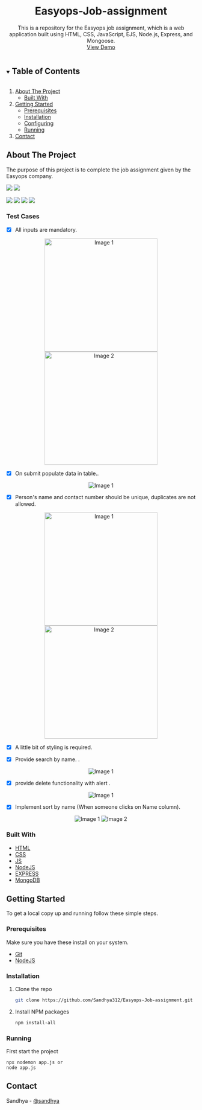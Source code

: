 ﻿

<!-- PROJECT LOGO -->

  <h1 align="center">Easyops-Job-assignment</h1>
  <p align="center">
   This is a repository for the Easyops job assignment, which is a web application built using HTML, CSS, JavaScript, EJS, Node.js, Express, and Mongoose.
    <br>
    <a href="https://easyops-job-assignment-sandhya312.onrender.com/" target="_blank">View Demo</a>
    
  </p>
</p>



<!-- TABLE OF CONTENTS -->
<details open="open">
  <summary><h2 style="display: inline-block">Table of Contents</h2></summary>
  <ol>
    <li>
      <a href="#about-the-project">About The Project</a>
      <ul>
        <li><a href="#built-with">Built With</a></li>
      </ul>
    </li>
    <li>
      <a href="#getting-started">Getting Started</a>
      <ul>
        <li><a href="#prerequisites">Prerequisites</a></li>
        <li><a href="#installation">Installation</a></li>
				<li><a href="#configuring">Configuring</a></li>
				<li><a href="#running">Running</a></li>
      </ul>
    </li>
    <li><a href="#contact">Contact</a></li>
  </ol>
</details>



<!-- ABOUT THE PROJECT -->
## About The Project
<p>The purpose of this project is to complete the job assignment given by the Easyops company.</p>

![](/public/imgs/img2.png)
![](/public/imgs/img3.png)

![](/public/img/ss2.png)
![](/public/img/ss3.png)
![](/public/img/ss5.png)
![](/public/img/ss4.png)

### Test Cases

- [x]  All inputs are mandatory.

<p align="center">
  <img src="./public/imgs/test-case-1.1.png" alt="Image 1" width="300" height="300">
  <img src="./public/imgs/test-case-1.2.png" alt="Image 2" width="300" height="300">
</p>

- [x]   On submit populate data in table..

<p align="center">
  <img src="./public/imgs/test-case-2.png" alt="Image 1" >
</p>

- [x] Person's name and contact number should be unique, duplicates are not allowed. 

<p align="center">
  <img src="./public/imgs/test-case-3.1.png" alt="Image 1" width="300" height="300">
  <img src="./public/imgs/test-case-3.2.png" alt="Image 2" width="300" height="300">
</p>

- [x]  A little bit of styling is required. 

- [x] Provide search by name. . 

<p align="center">
  <img src="./public/imgs/test-case-5.png" alt="Image 1">
 
</p>

- [x] provide delete functionality with alert . 

<p align="center">
  <img src="./public/imgs/test-case-6.png" alt="Image 1">

</p>

- [x] Implement sort by name (When someone clicks on Name 
column).

<p align="center">
  <img src="./public/imgs/test-case-7.1.png" alt="Image 1">
  <img src="./public/imgs/test-case-7.2.png" alt="Image 2">


</p>



### Built With

* [HTML](https://developer.mozilla.org/en-US/docs/web/html)
* [CSS](https://developer.mozilla.org/en-US/docs/web/css)
* [JS](https://developer.mozilla.org/en-US/docs/Web/javascript)
* [NodeJS](https://nodejs.org/en)
* [EXPRESS](https://expressjs.com/)
* [MongoDB](https://www.mongodb.com/)


<!-- GETTING STARTED -->
## Getting Started

To get a local copy up and running follow these simple steps.

### Prerequisites

Make sure you have these install on your system.
* [Git](https://nodejs.org/en/download/)
* [NodeJS](https://nodejs.org/en/download/)

### Installation

1. Clone the repo
   ```sh
   git clone https://github.com/Sandhya312/Easyops-Job-assignment.git
   ```
2. Install NPM packages
   ```sh
   npm install-all
   ```




### Running

First start the project

```
npx nodemon app.js or 
node app.js
```



<!-- CONTACT -->

## Contact

Sandhya - [@sandhya](https://www.linkedin.com/in/sandhyakumarii/)
